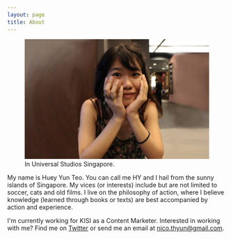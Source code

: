 ```yaml
---
layout: page
title: About
---
```


<figure>
<img src="/images/huey-yun-teo-resume.jpg" class="imgbleed">
<figcaption>In Universal Studios Singapore. </figcaption>
</figure>


My name is Huey Yun Teo. You can call me HY and I hail from the sunny islands of Singapore. My vices (or interests) include but are not limited to soccer, cats and old films. I live on the philosophy of action, where I believe knowledge (learned through books or texts) are best accompanied by action and experience.

I'm currently working for KISI as a Content Marketer. Interested in working with me? Find me on [Twitter](http://twitter.com/nicothyun "HY on Twitter") or send me an email at nico.thyun@gmail.com.
